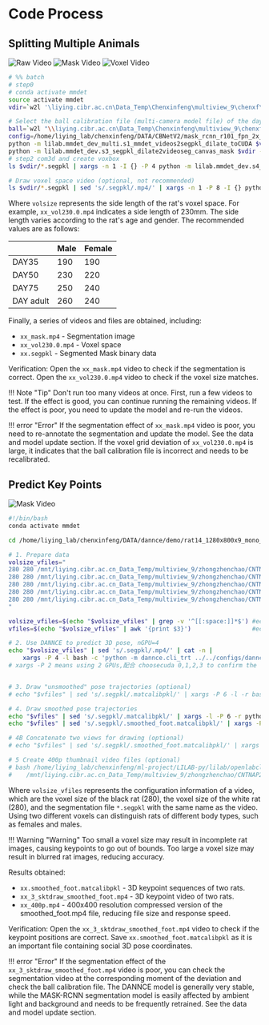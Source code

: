 # Code Process

## Splitting Multiple Animals
<div class="image-row">
    <img src="../../../assets/images/rat_raw_video.jpg" alt="Raw Video">
    <img src="../../../assets/images/rat_mask_video.jpg" alt="Mask Video">
    <img src="../../../assets/images/rat_voxel_video.jpg" alt="Voxel Video">
</div>

```bash
# %% batch
# step0
# conda activate mmdet
source activate mmdet
vdir=`w2l '\liying.cibr.ac.cn\Data_Temp\Chenxinfeng\multiview_9\chenxf\00_BehaviorAnalysis-seq2seq\SexMating'`

# Select the ball calibration file (multi-camera model file) of the day to make the data have 3D information.
ball=`w2l "\\liying.cibr.ac.cn\Data_Temp\Chenxinfeng\multiview_9\chenxf\carl\2023-10-14-\ball_2023-10-23_13-18-10.calibpkl"`
config=/home/liying_lab/chenxinfeng/DATA/CBNetV2/mask_rcnn_r101_fpn_2x_coco_bwrat_816x512_cam9.py
python -m lilab.mmdet_dev_multi.s1_mmdet_videos2segpkl_dilate_toCUDA $vdir --pannels carl --config $config #--maxlen 9000
python -m lilab.mmdet_dev.s3_segpkl_dilate2videoseg_canvas_mask $vdir --maxlen 9000 # check video
# step2 com3d and create voxbox
ls $vdir/*.segpkl | xargs -n 1 -I {} -P 4 python -m lilab.mmdet_dev.s4_segpkl_put_com3d_pro {} --calibpkl "$ball"

# Draw voxel space video (optional, not recommended)
ls $vdir/*.segpkl | sed 's/.segpkl/.mp4/' | xargs -n 1 -P 8 -I {} python -m lilab.mmdet_dev.s4_segpkl_com3d_to_video {} --vox_size 230  # check video
```
Where `volsize` represents the side length of the rat's voxel space. For example, `xx_vol230.0.mp4` indicates a side length of 230mm. The side length varies according to the rat's age and gender. The recommended values are as follows:

|         | Male | Female |
| ------- | ---- | ------ |
| DAY35   | 190  | 190    |
| DAY50   | 230  | 220    |
| DAY75   | 250  | 240    |
| DAY adult | 260  | 240    |

Finally, a series of videos and files are obtained, including:

* `xx_mask.mp4` - Segmentation image
* `xx_vol230.0.mp4` - Voxel space
* `xx.segpkl` - Segmented Mask binary data

Verification: Open the `xx_mask.mp4` video to check if the segmentation is correct. Open the `xx_vol230.0.mp4` video to check if the voxel size matches.

!!! Note "Tip"
    Don't run too many videos at once. First, run a few videos to test. If the effect is good, you can continue running the remaining videos. If the effect is poor, you need to update the model and re-run the videos.

!!! error "Error"
    If the segmentation effect of `xx_mask.mp4` video is poor, you need to re-annotate the segmentation and update the model. See the data and model update section. If the voxel grid deviation of `xx_vol230.0.mp4` is large, it indicates that the ball calibration file is incorrect and needs to be recalibrated.

## Predict Key Points
<div class="image-row">
    <!-- <img src="/assets/images/rat_raw_video.jpg" alt="Raw Video"> -->
    <img src="../../../assets/images/rat_pose_video.jpg" alt="Mask Video">
    <!-- <img src="/assets/images/rat_voxel_video.jpg" alt="Voxel Video"> -->
</div>

```bash
#!/bin/bash
conda activate mmdet

cd /home/liying_lab/chenxinfeng/DATA/dannce/demo/rat14_1280x800x9_mono_young

# 1. Prepare data
volsize_vfiles="
280 280 /mnt/liying.cibr.ac.cn_Data_Temp/multiview_9/zhongzhenchao/CNTNAP2_KO/cntnap2pnd75room2/a/2023-12-21_15-42-11D1bC1w.segpkl
280 280 /mnt/liying.cibr.ac.cn_Data_Temp/multiview_9/zhongzhenchao/CNTNAP2_KO/cntnap2pnd75room2/a/2023-12-21_15-16-15C1bD1w.segpkl
280 280 /mnt/liying.cibr.ac.cn_Data_Temp/multiview_9/zhongzhenchao/CNTNAP2_KO/cntnap2pnd75room2/a/2023-12-21_14-32-25A1bB1w.segpkl
280 280 /mnt/liying.cibr.ac.cn_Data_Temp/multiview_9/zhongzhenchao/CNTNAP2_KO/cntnap2pnd75room2/a/2023-12-21_14-54-14B1bA1w.segpkl
280 280 /mnt/liying.cibr.ac.cn_Data_Temp/multiview_9/zhongzhenchao/CNTNAP2_KO/cntnap2pnd75room2/a/2023-12-20_16-45-22D1bB2w.segpkl
"

volsize_vfiles=$(echo "$volsize_vfiles" | grep -v '^[[:space:]]*$') #echo "$volsize_vfiles"
vfiles=$(echo "$volsize_vfiles" | awk '{print $3}')                 #echo "$vfiles"

# 2. Use DANNCE to predict 3D pose, nGPU=4
echo "$volsize_vfiles" | sed 's/.segpkl/.mp4/' | cat -n |
    xargs -P 4 -l bash -c 'python -m dannce.cli_trt ../../configs/dannce_rat14_1280x800x9_max_config.yaml --vol-size-list $1 $2 --video-file $3 --gpu-id $(($0%4))'
# xargs -P 2 means using 2 GPUs,配合 choosecuda 0,1,2,3 to confirm the number of GPUs used


# 3. Draw "unsmoothed" pose trajectories (optional)
# echo "$vfiles" | sed 's/.segpkl/.matcalibpkl/' | xargs -P 6 -l -r bash -c 'python -m lilab.mmpose.s3_matcalibpkl_2_video2d $0 --iview 3'

# 4. Draw smoothed pose trajectories
echo "$vfiles" | sed 's/.segpkl/.matcalibpkl/' | xargs -l -P 6 -r python -m lilab.smoothnet.s1_matcalibpkl2smooth_foot_dzy
echo "$vfiles" | sed 's/.segpkl/.smoothed_foot.matcalibpkl/' | xargs -P 6 -l -r bash -c 'python -m lilab.mmpose.s3_matcalibpkl_2_video2d $0 --iview 3 --postfix smoothed_foot '

# 4B Concatenate two views for drawing (optional)
# echo "$vfiles" | sed 's/.segpkl/.smoothed_foot.matcalibpkl/' | xargs -P 8 -l -r bash -c 'python -m lilab.mmpose.s3_matcalibpkl_2_video2d_2view $0 --postfix smoothed_foot'

# 5 Create 400p thumbnail video files (optional)
# bash /home/liying_lab/chenxinfeng/ml-project/LILAB-py/lilab/openlabcluster_postprocess/create_400p.sh \
#    /mnt/liying.cibr.ac.cn_Data_Temp/multiview_9/zhongzhenchao/CNTNAP2_KO/cntnap2pnd75room2/a
```

Where `volsize_vfiles` represents the configuration information of a video, which are the voxel size of the black rat (280), the voxel size of the white rat (280), and the segmentation file `*.segpkl` with the same name as the video. Using two different voxels can distinguish rats of different body types, such as females and males.

!!! Warning "Warning"
    Too small a voxel size may result in incomplete rat images, causing keypoints to go out of bounds. Too large a voxel size may result in blurred rat images, reducing accuracy.

Results obtained:

* `xx.smoothed_foot.matcalibpkl` - 3D keypoint sequences of two rats.
* `xx_3_sktdraw_smoothed_foot.mp4` - 3D keypoint video of two rats.
* `xx_400p.mp4` - 400x400 resolution compressed version of the smoothed_foot.mp4 file, reducing file size and response speed.

Verification: Open the `xx_3_sktdraw_smoothed_foot.mp4` video to check if the keypoint positions are correct. Save `xx.smoothed_foot.matcalibpkl` as it is an important file containing social 3D pose coordinates.

!!! error "Error"
    If the segmentation effect of the `xx_3_sktdraw_smoothed_foot.mp4` video is poor, you can check the segmentation video at the corresponding moment of the deviation and check the ball calibration file. The DANNCE model is generally very stable, while the MASK-RCNN segmentation model is easily affected by ambient light and background and needs to be frequently retrained. See the data and model update section.